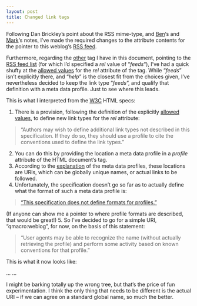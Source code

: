 ```yaml
---
layout: post
title: Changed link tags
---
```



Following Dan Brickley’s point about the RSS <link/> mime-type, and [Ben](http://rss.benhammersley.com/archives/000065.html#000065)‘s and [Mark](http://diveintomark.org/archives/2002/06/02.html#important_change_to_the_link_tag)‘s notes, I’ve made the required changes to the attribute contents for the pointer to this weblog’s [RSS feed](/qmacro/xml).

Furthermore, regarding the [other](http://cicero/qmacro/2002/Jun/2#blogrollfinder_link) <link/> tag I have in this document, pointing to the [RSS feed list](/~dj/rss.rss) (for which I’d specified a *rel* value of “*feeds*“), I’ve had a quick shufty at the [allowed values](http://www.w3.org/TR/html401/types.html#type-links) for the *rel* attribute of the <link/> tag. While “*feeds*” isn’t explicitly there, and “*help*” is the closest fit from the choices given, I’ve nevertheless decided to keep the link type “*feeds*“, and qualify that definition with a meta data profile. Just to see where this leads.

This is what I interpreted from the [W3C](http://www.w3c.org/) HTML specs:

1. There is a provision, following the definition of the explicitly [allowed values](http://www.w3.org/TR/html401/types.html#type-links), to define new link types for the *rel* attribute:  
> “Authors may wish to define additional link types not described in this specification. If they do so, they should use a profile to cite the conventions used to define the link types.”
2. You can do this by providing the location a meta data profile in a *profile* attribute of the HTML document’s <head/> tag.
3. According to the [explanation](http://www.w3.org/TR/html401/struct/global.html#profiles) of the meta data profiles, these locations are URIs, which can be globally unique names, or actual links to be followed.
4. Unfortunately, the specification doesn’t go so far as to actually define what the format of such a meta data profile is:  
> [“This specification does not define formats for profiles.”](http://www.w3.org/TR/html401/struct/global.html#profiles)

(If anyone can show me a pointer to where profile formats are described, that would be great!)
5. So I’ve decided to go for a simple URI, “qmacro:weblog”, for now, on the basis of this statement:  
> “User agents may be able to recognize the name (without actually retrieving the profile) and perform some activity based on known conventions for that profile.”

This is what it now looks like:

<head profile="qmacro:weblog"> ... <link rel="feeds" type="application/rss+xml" title="RSS feeds" href="http://www.pipetree.com/~dj/rss.rss" /> ...

I might be barking totally up the wrong tree, but that’s the price of fun experimentation. I think the only thing that needs to be different is the actual URI – if we can agree on a standard global name, so much the better.


